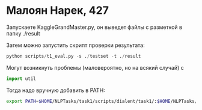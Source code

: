 # Малоян Нарек, 427
Запускаете KaggleGrandMaster.py, он выведет файлы с разметкой в папку ./result

Затем можно запустить скрипт проверки результата:
```python
python scripts/t1_eval.py -s ./testset -t ./result
```

Могут возникнуть проблемы (маловероятно, но на всякий случай) с
```python
import util
```
Тогда надо вручную добавить в PATH:
 ```bash
 export PATH=$HOME/NLPTasks/task1/scripts/dialent/task1/:$HOME/NLPTasks/task1/scripts/dialent/:$HOME/NLPTasks/task1/scripts/:$PATH
 ```
